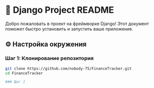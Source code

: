 # 🚀 Django Project README

Добро пожаловать в проект на фреймворке Django! Этот документ поможет быстро установить и запустить ваше приложение.

## ⚙️ Настройка окружения

### Шаг 1: Клонирование репозитория

```bash
git clone https://github.com/nobody-75/FinanceTracker.git
cd FinanceTracker

### Шаг 1
